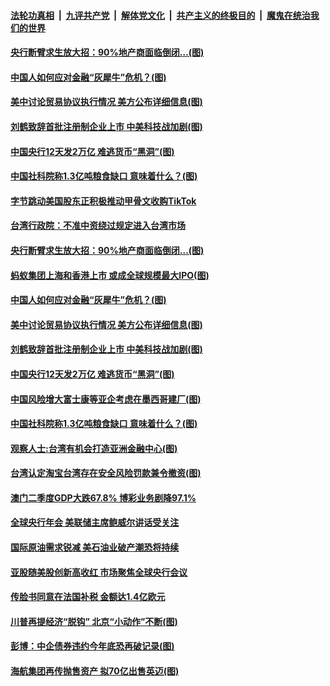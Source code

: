 

####  [法轮功真相](../../../../basic/blob/master/README.md?t=08260831) &nbsp;|&nbsp; [九评共产党](../../../../9ping.md/blob/master/README.md?t=08260831) &nbsp;|&nbsp; [解体党文化](../../../../jtdwh.md/blob/master/README.md?t=08260831)  &nbsp;|&nbsp; [共产主义的终极目的](../../../../gczydzjmd.md/blob/master/README.md?t=08260831) &nbsp;|&nbsp; [魔鬼在统治我们的世界](../../../../mgztzwmdsj.md/blob/master/README.md?t=08260831) 

#### [央行断臂求生放大招：90%地产商面临倒闭…(图)](../pages/p5/944159.md?t=08260831) 

#### [中国人如何应对金融“灰犀牛”危机？(图)](../pages/p5/944116.md?t=08260831) 

#### [美中讨论贸易协议执行情况 美方公布详细信息(图)](../pages/p5/944113.md?t=08260831) 

#### [刘鹤致辞首批注册制企业上市 中美科技战加剧(图)](../pages/p5/944047.md?t=08260831) 

#### [中国央行12天发2万亿 难逃货币“黑洞”(图)](../pages/p5/944048.md?t=08260831) 

#### [中国社科院称1.3亿吨粮食缺口 意味着什么？(图)](../pages/p5/944056.md?t=08260831) 

#### [字节跳动美国股东正积极推动甲骨文收购TikTok](../pages/p5/944148.md?t=08260831) 

#### [台湾行政院：不准中资绕过规定进入台湾市场](../pages/p5/944147.md?t=08260831) 

#### [央行断臂求生放大招：90%地产商面临倒闭…(图)](../pages/p5/944159.md?t=08260831) 

#### [蚂蚁集团上海和香港上市 或成全球规模最大IPO(图)](../pages/p5/944127.md?t=08260831) 

#### [中国人如何应对金融“灰犀牛”危机？(图)](../pages/p5/944116.md?t=08260831) 

#### [美中讨论贸易协议执行情况 美方公布详细信息(图)](../pages/p5/944113.md?t=08260831) 

#### [刘鹤致辞首批注册制企业上市 中美科技战加剧(图)](../pages/p5/944047.md?t=08260831) 

#### [中国央行12天发2万亿 难逃货币“黑洞”(图)](../pages/p5/944048.md?t=08260831) 

#### [中国风险增大富士康等亚企考虑在墨西哥建厂(图)](../pages/p5/944072.md?t=08260831) 

#### [中国社科院称1.3亿吨粮食缺口 意味着什么？(图)](../pages/p5/944056.md?t=08260831) 

#### [观察人士:台湾有机会打造亚洲金融中心(图)](../pages/p5/944065.md?t=08260831) 

#### [台湾认定淘宝台湾存在安全风险罚款兼令撤资(图)](../pages/p5/944062.md?t=08260831) 

#### [澳门二季度GDP大跌67.8% 博彩业务剧降97.1%](../pages/p5/944059.md?t=08260831) 

#### [全球央行年会 美联储主席鲍威尔讲话受关注](../pages/p5/944057.md?t=08260831) 

#### [国际原油需求锐减 美石油业破产潮恐将持续](../pages/p5/944040.md?t=08260831) 

#### [亚股随美股创新高收红 市场聚焦全球央行会议](../pages/p5/944039.md?t=08260831) 

#### [传脸书同意在法国补税 金额达1.4亿欧元](../pages/p5/944037.md?t=08260831) 

#### [川普再提经济“脱钩” 北京“小动作”不断(图)](../pages/p5/944027.md?t=08260831) 

#### [彭博：中企债券违约今年底恐再破记录(图)](../pages/p5/944011.md?t=08260831) 

#### [海航集团再传抛售资产 拟70亿出售英迈(图)](../pages/p5/943989.md?t=08260831) 

